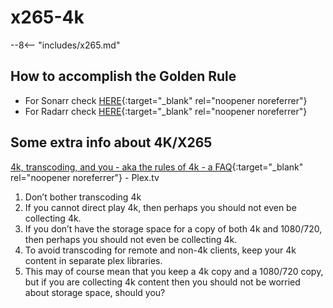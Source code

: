 # x265-4k

--8<-- "includes/x265.md"

## How to accomplish the Golden Rule

- For Sonarr check [HERE](/Sonarr/Sonarr-Release-Profile-RegEx/#golden-rule){:target="_blank" rel="noopener noreferrer"}
- For Radarr check [HERE](/Radarr/Radarr-collection-of-custom-formats/#x265-7201080p){:target="_blank" rel="noopener noreferrer"}

## Some extra info about 4K/X265

[4k, transcoding, and you - aka the rules of 4k - a FAQ](https://forums.plex.tv/t/plex-4k-transcoding-and-you-aka-the-rules-of-4k-a-faq/378203){:target="_blank" rel="noopener noreferrer"} - Plex.tv

1. Don’t bother transcoding 4k
1. If you cannot direct play 4k, then perhaps you should not even be collecting 4k.
1. If you don’t have the storage space for a copy of both 4k and 1080/720, then perhaps you should not even be collecting 4k.
1. To avoid transcoding for remote and non-4k clients, keep your 4k content in separate plex libraries.
1. This may of course mean that you keep a 4k copy and a 1080/720 copy, but if you are collecting 4k content then you should not be worried about storage space, should you?

